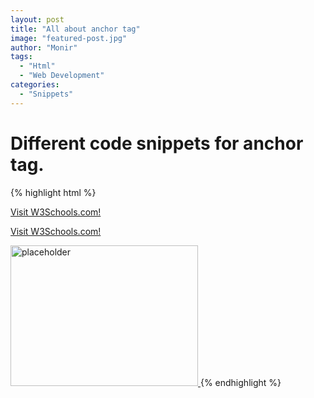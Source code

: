 ```yaml
---
layout: post
title: "All about anchor tag"
image: "featured-post.jpg"
author: "Monir"
tags:
  - "Html"
  - "Web Development"
categories:
  - "Snippets"
---
```


# Different code snippets for anchor tag.

{% highlight html %}
<!--- normal a tag -->
<a href="http://www.w3schools.com">Visit W3Schools.com!</a>

<!--- normal a tag open in new window -->
<a href="http://www.w3schools.com" target="_blank">Visit W3Schools.com!</a>

<!--- a tag in image tag with download attribute -->
<a href="resource/placeholder.jpg" download>
	<img border="0" src="resource/placeholder.jpg" alt="placeholder" width="300" height="225">
</a>
{% endhighlight %}
